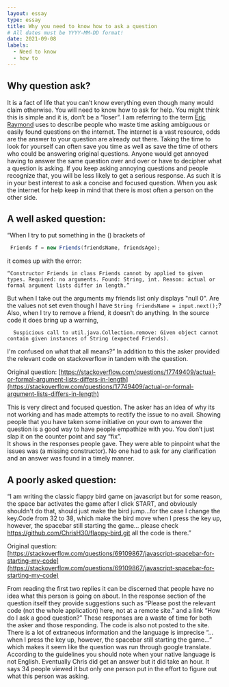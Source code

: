 ```yaml
---
layout: essay
type: essay
title: Why you need to know how to ask a question
# All dates must be YYYY-MM-DD format!
date: 2021-09-08
labels:
  - Need to know
  - how to
---
```

## Why question ask?

It is a fact of life that you can’t know everything even though many would claim otherwise. You will need to know how to ask for help. You might think this is simple and it is, don’t be a “loser”. I am referring to the term [Eric Raymond](http://www.catb.org/esr/faqs/smart-questions.html) uses to describe people who waste time asking ambiguous or easily found questions on the internet. The internet is a vast resource, odds are the answer to your question are already out there. Taking the time to look for yourself can often save you time as well as save the time of others who could be answering original questions. Anyone would get annoyed having to answer the same question over and over or have to decipher what a question is asking. If you keep asking annoying questions and people recognize that, you will be less likely to get a serious response. As such it is in your best interest to ask a concise and focused question. When you ask the internet for help keep in mind that there is most often a person on the other side.

## A well asked question:
“When I try to put something in the () brackets of 
  
 ```java
  Friends f = new Friends(friendsName, friendsAge);   
  ```
  it comes up with the error:
  ```
“Constructor Friends in class Friends cannot by applied to given types. Required: no arguments. Found: String, int. Reason: actual or formal argument lists differ in length.”
  ```

But when I take out the arguments my friends list only displays "null 0". Are the values not set even though I have ```String friendsName = input.next();```?
Also, when I try to remove a friend, it doesn't do anything. In the source code it does bring up a warning,
```
  Suspicious call to util.java.Collection.remove: Given object cannot contain given instances of String (expected Friends). 
  ```
I'm confused on what that all means?” 
In addition to this the asker provided the relevant code on stackoverflow in tandem with the question. 
  
Original question: [https://stackoverflow.com/questions/17749409/actual-or-formal-argument-lists-differs-in-length](https://stackoverflow.com/questions/17749409/actual-or-formal-argument-lists-differs-in-length)

This is very direct and focused question. The asker has an idea of why its not working and has made attempts to rectify the issue to no avail. Showing people that you have taken some initiative on your own to answer the question is a good way to have people empathize with you. You don’t just slap it on the counter point and say “fix”.  
It shows in the responses people gave. They were able to pinpoint what the issues was (a missing constructor). No one had to ask for any clarification and an answer was found in a timely manner.


## A poorly asked question: 

“I am writing the classic flappy bird game on javascript but for some reason, the space bar activates the game after I click START, and obviously shouldn't do that, should just make the bird jump...for the case I change the key.Code from 32 to 38, which make the bird move when I press the key up, however, the spacebar still starting the game... please check https://github.com/ChrisH30/flappy-bird.git all the code is there.” 
  
Original question: [https://stackoverflow.com/questions/69109867/javascript-spacebar-for-starting-my-code](https://stackoverflow.com/questions/69109867/javascript-spacebar-for-starting-my-code)

From reading the first two replies it can be discerned that people have no idea what this person is going on about. In the response section of the question itself they provide suggestions such as “Please post the relevant code (not the whole application) here, not at a remote site.” and a link “How do I ask a good question?” These responses are a waste of time for both the asker and those responding.
The code is also not posted to the site. There is a lot of extraneous information and the language is imprecise “…when I press the key up, however, the spacebar still starting the game…” which makes it seem like the question was run through google translate. According to the guidelines you should note when your native language is not English. Eventually Chris did get an answer but it did take an hour. It says 34 people viewed it but only one person put in the effort to figure out what this person was asking.


